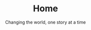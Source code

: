 ---
title: 'Home'
subtitle: 'Changing the world, one story at a time'
PrimaryColor: rgb(255 157 208)
image:
    url: '../images/MaebeeTV-logos.jpeg'
    alt: 'The MaebeeTV logo.'
tags: ["Home"]
layout: ../layouts/MDLayout.astro
---